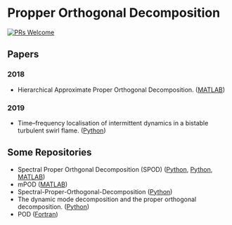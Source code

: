 # Propper Orthogonal Decomposition

[![PRs Welcome](https://img.shields.io/badge/PRs-welcome-brightgreen.svg?style=flat-square)](http://makeapullrequest.com)

## Papers

### 2018
* Hierarchical Approximate Proper Orthogonal Decomposition. ([MATLAB](https://github.com/gramian/hapod))

### 2019
* Time–frequency localisation of intermittent dynamics in a bistable turbulent swirl flame. ([Python](https://github.com/chuckedfromspace/mrpod))


## Some Repositories
* Spectral Proper Orthgonal Decomposition (SPOD) ([Python](https://github.com/mathe-lab/PySPOD), [Python](https://github.com/HexFluid/spod_python), [MATLAB](https://github.com/SpectralPOD/spod_matlab))
* mPOD ([MATLAB](https://github.com/bhelenbr/mPOD))
* Spectral-Proper-Orthogonal-Decomposition ([Python](https://github.com/IvanJoksimovic/Spectral-Proper-Orthogonal-Decomposition))
* The dynamic mode decomposition and the proper orthogonal decomposition. ([Python](https://github.com/dubocanin/dmd-pod-numerical-data-python))
* POD ([Fortran](https://github.com/jaccoudb/Proper-Orthogonal-Decomposition))




